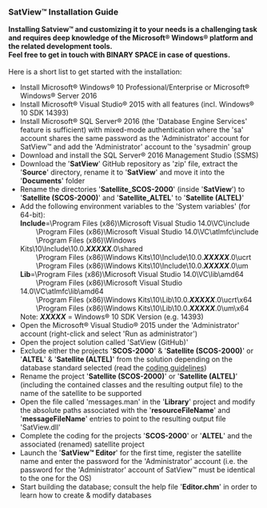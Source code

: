 ### SatView™ Installation Guide<br />
**Installing Satview™ and customizing it to your needs is a challenging task and requires deep knowledge of the Microsoft® Windows® platform and the related development tools.<br />Feel free to get in touch with BINARY SPACE in case of questions.**<br /><br />Here is a short list to get started with the installation:
- Install Microsoft® Windows® 10 Professional/Enterprise or Microsoft® Windows® Server 2016
- Install Microsoft® Visual Studio® 2015 with all features (incl. Windows® 10 SDK 14393)
- Install Microsoft® SQL Server® 2016 (the 'Database Engine Services' feature is sufficient) with mixed-mode authentication where the 'sa' account shares the same password as the 'Administrator' account for SatView™ and add the 'Administrator' account to the 'sysadmin' group
- Download and install the SQL Server® 2016 Management Studio (SSMS)
- Download the '**SatView**' GitHub repository as 'zip' file, extract the '**Source**' directory, rename it to '**SatView**' and move it into the '**Documents**' folder
- Rename the directories '**Satellite_SCOS-2000**' (inside '**SatView**') to '**Satellite (SCOS-2000)**' and '**Satellite_ALTEL**' to '**Satellite (ALTEL)**'
- Add the following environment variables to the 'System variables' (for 64-bit):<br />
**Include**=\Program Files (x86)\Microsoft Visual Studio 14.0\VC\include<br />&nbsp;&nbsp;&nbsp;&nbsp;&nbsp;&nbsp;&nbsp;&nbsp;\Program Files (x86)\Microsoft Visual Studio 14.0\VC\atlmfc\include<br />&nbsp;&nbsp;&nbsp;&nbsp;&nbsp;&nbsp;&nbsp;&nbsp;\Program Files (x86)\Windows Kits\10\Include\10.0.***XXXXX***.0\shared<br />&nbsp;&nbsp;&nbsp;&nbsp;&nbsp;&nbsp;&nbsp;&nbsp;\Program Files (x86)\Windows Kits\10\Include\10.0.***XXXXX***.0\ucrt<br />&nbsp;&nbsp;&nbsp;&nbsp;&nbsp;&nbsp;&nbsp;&nbsp;\Program Files (x86)\Windows Kits\10\Include\10.0.***XXXXX***.0\um<br />
**Lib**=\Program Files (x86)\Microsoft Visual Studio 14.0\VC\lib\amd64<br />&nbsp;&nbsp;&nbsp;&nbsp;&nbsp;&nbsp;&nbsp;&nbsp;\Program Files (x86)\Microsoft Visual Studio 14.0\VC\atlmfc\lib\amd64<br />&nbsp;&nbsp;&nbsp;&nbsp;&nbsp;&nbsp;&nbsp;&nbsp;\Program Files (x86)\Windows Kits\10\Lib\10.0.***XXXXX***.0\ucrt\x64<br />&nbsp;&nbsp;&nbsp;&nbsp;&nbsp;&nbsp;&nbsp;&nbsp;\Program Files (x86)\Windows Kits\10\Lib\10.0.***XXXXX***.0\um\x64<br />
Note: ***XXXXX*** = Windows® 10 SDK Version (e.g. 14393)
- Open the Microsoft® Visual Studio® 2015 under the 'Administrator' account (right-click and select 'Run as administrator')
- Open the project solution called 'SatView (GitHub)'
- Exclude either the projects '**SCOS-2000**' & '**Satellite (SCOS-2000)**' or '**ALTEL**' & '**Satellite (ALTEL)**' from the solution  depending on the database standard selected (read the [coding guidelines](Coding.md))
- Rename the project '**Satellite (SCOS-2000)**' or '**Satellite (ALTEL)**' (including the contained classes and the resulting output file) to the name of the satellite to be supported
- Open the file called 'messages.man' in the '**Library**' project and modify the absolute paths associated with the '**resourceFileName**' and '**messageFileName**' entries to point to the resulting output file 'SatView.dll'
- Complete the coding for the projects '**SCOS-2000**' or '**ALTEL**' and the associated (renamed) satellite project
- Launch the '**SatView™ Editor**' for the first time, register the satellite name and enter the password for the 'Administrator' account (i.e. the password for the 'Administrator' account of SatView™ must be identical to the one for the OS)
- Start building the database; consult the help file '**Editor.chm**' in order to learn how to create & modify databases
